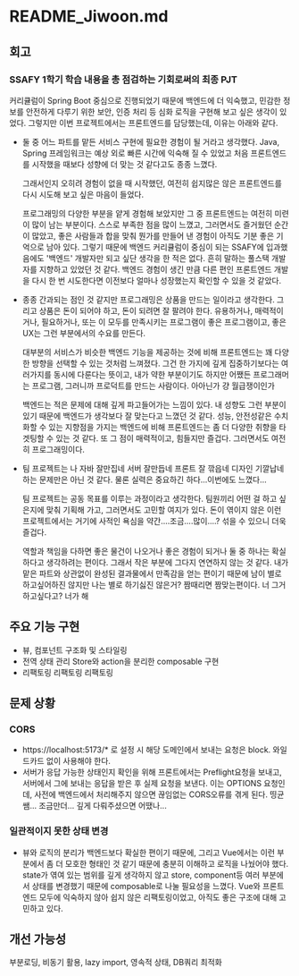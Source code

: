 # README_Jiwoon.md

## 회고

### SSAFY 1학기 학습 내용을 총 점검하는 기회로써의 최종 PJT

커리큘럼이 Spring Boot 중심으로 진행되었기 때문에 백엔드에 더 익숙했고, 민감한 정보를 안전하게 다루기 위한 보안, 인증 처리 등 심화 로직을 구현해 보고 싶은 생각이 있었다.
그렇지만 이번 프로젝트에서는 프론트엔드를 담당했는데, 이유는 아래와 같다.

- 둘 중 어느 파트를 맡든 서비스 구현에 필요한 경험이 될 거라고 생각했다.
  Java, Spring 프레임워크는 예상 외로 빠른 시간에 익숙해 질 수 있었고 처음 프론트엔드를 시작했을 때보다 성향에 더 맞는 것 같다고도 종종 느꼈다.

  그래서인지 오히려 경험이 없을 때 시작했던, 여전히 쉽지많은 않은 프론트엔드를 다시 시도해 보고 싶은 마음이 들었다.

  프로그래밍의 다양한 부분을 얕게 경험해 보았지만 그 중 프론트엔드는 여전히 미련이 많이 남는 부분이다. 스스로 부족한 점을 많이 느꼈고, 그러면서도 즐거웠던 순간이 많았고, 좋은 사람들과 합을 맞춰 뭔가를 만들어 낸 경험이 아직도 기분 좋은 기억으로 남아 있다.
  그렇기 때문에 백엔드 커리큘럼이 중심이 되는 SSAFY에 입과했음에도 '백엔드' 개발자만 되고 싶단 생각을 한 적은 없다. 흔히 말하는 풀스택 개발자를 지향하고 있었던 것 같다.
  백엔드 경험이 생긴 만큼 다른 편인 프론트엔드 개발을 다시 한 번 시도한다면 이전보다 얼마나 성장했는지 확인할 수 있을 것 같았다.

- 종종 간과되는 점인 것 같지만 프로그래밍은 상품을 만드는 일이라고 생각한다. 그리고 상품은 돈이 되어야 하고, 돈이 되려면 잘 팔려야 한다.
  유용하거나, 매력적이거나, 필요하거나, 또는 이 모두를 만족시키는 프로그램이 좋은 프로그램이고, 좋은 UX는 그런 부분에서의 수요를 만든다.
  
  대부분의 서비스가 비슷한 백엔드 기능을 제공하는 것에 비해 프론트엔드는 꽤 다양한 방향을 선택할 수 있는 것처럼 느껴졌다.
  그건 한 가지에 깊게 집중하기보다는 여러가지를 동시에 다룬다는 뜻이고, 내가 약한 부분이기도 하지만 어쨌든 프로그래머는 프로그램, 그러니까 프로덕트를 만드는 사람이다. 아아닌가 걍 월급쟁이인가

  백엔드는 적은 문제에 대해 깊게 파고들어가는 느낌이 있다. 내 성향도 그런 부분이 있기 때문에 백엔드가 생각보다 잘 맞는다고 느꼈던 것 같다.
  성능, 안전성같은 수치화할 수 있는 지향점을 가지는 백엔드에 비해 프론트엔드는 좀 더 다양한 취향을 타겟팅할 수 있는 것 같다. 또 그 점이 매력적이고, 힘들지만 즐겁다. 그러면서도 여전히 프로그래밍이다.

- 팀 프로젝트는 나 자바 잘만집네 서버 잘만듭네 프론트 잘 깎읍네 디자인 기깔납네 하는 문제만은 아닌 것 같다. 물론 실력은 중요하긴 하다...이번에도 느꼈다...

  팀 프로젝트는 공동 목표를 이루는 과정이라고 생각한다. 팀원끼리 어떤 걸 하고 싶은지에 맞춰 기획해 가고, 그러면서도 고민할 여지가 있다. 돈이 엮이지 않은 이런 프로젝트에서는 거기에 사적인 욕심을 약간....조금....많이....? 섞을 수 있으니 더욱 즐겁다.

  역할과 책임을 다하면 좋은 물건이 나오거나 좋은 경험이 되거나 둘 중 하나는 확실하다고 생각하려는 편이다. 그래서 작은 부분에 그다지 연연하지 않는 것 같다. 내가 맡은 파트와 상관없이 완성된 결과물에서 만족감을 얻는 편이기 때문에 남이 별로 하고싶어하진 않지만 나는 별로 하기싫진 않은거? 짬때리면 짬맞는편이다. 너 그거 하고싶다고? 너가 해

## 주요 기능 구현

- 뷰, 컴포넌트 구조화 및 스타일링
- 전역 상태 관리 Store와 action을 분리한 composable 구현
- 리팩토링 리팩토링 리팩토링

## 문제 상황

### CORS

- https://localhost:5173/\* 로 설정 시 해당 도메인에서 보내는 요청은 block. 와일드카드 없이 사용해야 한다.
- 서버가 응답 가능한 상태인지 확인을 위해 프론트에서는 Preflight요청을 보내고, 서버에서 그에 보내는 응답을 받은 후 실제 요청을 보낸다. 이는 OPTIONS 요청인데, 사전에 백엔드에서 처리해주지 않으면 끊임없는 CORS오류를 겪게 된다. 띵균쌤... 조금만더... 깊게 다뤄주셨으면 어땠나...

### 일관적이지 못한 상태 변경

- 뷰와 로직의 분리가 백엔드보다 확실한 편이기 때문에, 그리고 Vue에서는 이런 부분에서 좀 더 모호한 형태인 것 같기 때문에 충분히 이해하고 로직을 나눴어야 했다. state가 엮여 있는 범위를 깊게 생각하지 않고 store, component등 여러 부분에서 상태를 변경했기 때문에 composable로 나눌 필요성을 느꼈다. Vue와 프론트엔드 모두에 익숙하지 않아 쉽지 않은 리팩토링이었고, 아직도 좋은 구조에 대해 고민하고 있다.

## 개선 가능성

부분로딩, 비동기 활용, lazy import, 영속적 상태, DB쿼리 최적화
